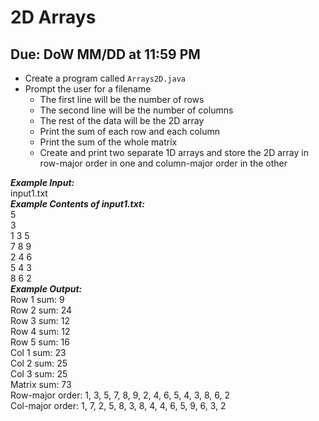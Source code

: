 # 2D Arrays

## Due: DoW MM/DD at 11:59 PM

- Create a program called `Arrays2D.java`
- Prompt the user for a filename
  - The first line will be the number of rows
  - The second line will be the number of columns
  - The rest of the data will be the 2D array
  - Print the sum of each row and each column
  - Print the sum of the whole matrix
  - Create and print two separate 1D arrays and store the 2D array in row-major order in one and column-major order in the other

***Example Input:***\
input1.txt\
***Example Contents of input1.txt:***\
5\
3\
1 3 5\
7 8 9\
2 4 6\
5 4 3\
8 6 2\
***Example Output:***\
Row 1 sum: 9\
Row 2 sum: 24\
Row 3 sum: 12\
Row 4 sum: 12\
Row 5 sum: 16\
Col 1 sum: 23\
Col 2 sum: 25\
Col 3 sum: 25\
Matrix sum: 73\
Row-major order: 1, 3, 5, 7, 8, 9, 2, 4, 6, 5, 4, 3, 8, 6, 2\
Col-major order: 1, 7, 2, 5, 8, 3, 8, 4, 4, 6, 5, 9, 6, 3, 2
